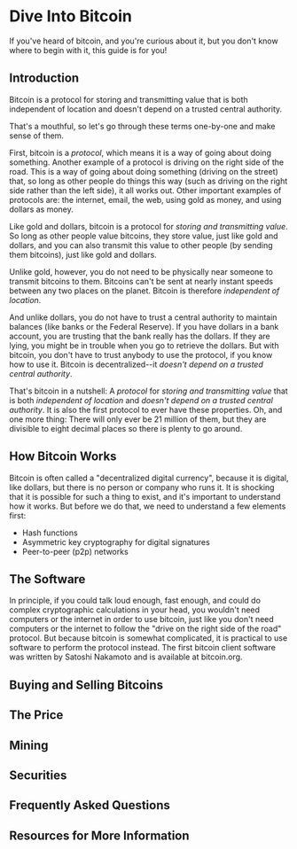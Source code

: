 Dive Into Bitcoin
=================

If you've heard of bitcoin, and you're curious about it, but you don't know where to begin with it, this guide is for you!

Introduction
------------

Bitcoin is a protocol for storing and transmitting value that is both independent of location and doesn't depend on a trusted central authority.

That's a mouthful, so let's go through these terms one-by-one and make sense of them.

First, bitcoin is a *protocol*, which means it is a way of going about doing something.
Another example of a protocol is driving on the right side of the road.
This is a way of going about doing something (driving on the street) that, so long as other people do things this way (such as driving on the right side rather than the left side), it all works out.
Other important examples of protocols are: the internet, email, the web, using gold as money, and using dollars as money.

Like gold and dollars, bitcoin is a protocol for *storing and transmitting value*.
So long as other people value bitcoins, they store value, just like gold and dollars, and you can also transmit this value to other people (by sending them bitcoins), just like gold and dollars.

Unlike gold, however, you do not need to be physically near someone to transmit bitcoins to them. Bitcoins can't be sent at nearly instant speeds between any two places on the planet. Bitcoin is therefore *independent of location*.

And unlike dollars, you do not have to trust a central authority to maintain balances (like banks or the Federal Reserve).
If you have dollars in a bank account, you are trusting that the bank really has the dollars.
If they are lying, you might be in trouble when you go to retrieve the dollars.
But with bitcoin, you don't have to trust anybody to use the protocol, if you know how to use it.
Bitcoin is decentralized--it *doesn't depend on a trusted central authority*.

That's bitcoin in a nutshell:
A *protocol* for *storing and transmitting value* that is both *independent of location* and *doesn't depend on a trusted central authority*.
It is also the first protocol to ever have these properties.
Oh, and one more thing: There will only ever be 21 million of them, but they are divisible to eight decimal places so there is plenty to go around.

How Bitcoin Works
-----------------

Bitcoin is often called a "decentralized digital currency", because it is digital, like dollars, but there is no person or company who runs it.
It is shocking that it is possible for such a thing to exist, and it's important to understand how it works.
But before we do that, we need to understand a few elements first:
* Hash functions
* Asymmetric key cryptography for digital signatures
* Peer-to-peer (p2p) networks

The Software
------------

In principle, if you could talk loud enough, fast enough, and could do complex cryptographic calculations in your head, you wouldn't need computers or the internet in order to use bitcoin, just like you don't need computers or the internet to follow the "drive on the right side of the road" protocol.
But because bitcoin is somewhat complicated, it is practical to use software to perform the protocol instead.
The first bitcoin client software was written by Satoshi Nakamoto and is available at bitcoin.org.

Buying and Selling Bitcoins
---------------------------

The Price
---------

Mining
------

Securities
----------

Frequently Asked Questions
--------------------------

Resources for More Information
------------------------------
